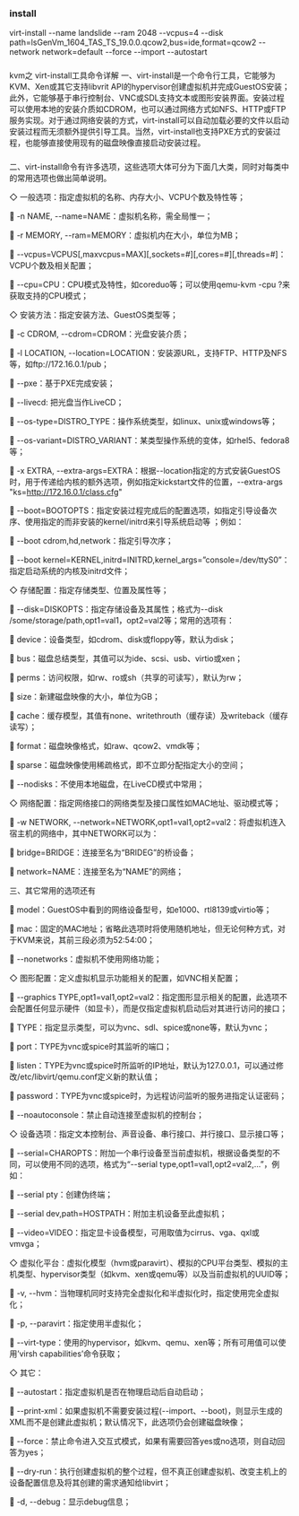 ### install
virt-install --name landslide --ram 2048 --vcpus=4 --disk path=lsGenVm_1604_TAS_TS_19.0.0.qcow2,bus=ide,format=qcow2  --network network=default --force --import  --autostart


### 
kvm之 virt-install工具命令详解
一、virt-install是一个命令行工具，它能够为KVM、Xen或其它支持libvrit API的hypervisor创建虚拟机并完成GuestOS安装；此外，它能够基于串行控制台、VNC或SDL支持文本或图形安装界面。安装过程可以使用本地的安装介质如CDROM，也可以通过网络方式如NFS、HTTP或FTP服务实现。对于通过网络安装的方式，virt-install可以自动加载必要的文件以启动安装过程而无须额外提供引导工具。当然，virt-install也支持PXE方式的安装过程，也能够直接使用现有的磁盘映像直接启动安装过程。

 
### 
二、virt-install命令有许多选项，这些选项大体可分为下面几大类，同时对每类中的常用选项也做出简单说明。

◇   一般选项：指定虚拟机的名称、内存大小、VCPU个数及特性等；  

   -n NAME, --name=NAME：虚拟机名称，需全局惟一；  

   -r MEMORY, --ram=MEMORY：虚拟机内在大小，单位为MB；  

   --vcpus=VCPUS[,maxvcpus=MAX][,sockets=#][,cores=#][,threads=#]：VCPU个数及相关配置；  

   --cpu=CPU：CPU模式及特性，如coreduo等；可以使用qemu-kvm -cpu ?来获取支持的CPU模式；  

◇   安装方法：指定安装方法、GuestOS类型等；  

   -c CDROM, --cdrom=CDROM：光盘安装介质；  

   -l LOCATION, --location=LOCATION：安装源URL，支持FTP、HTTP及NFS等，如ftp://172.16.0.1/pub；  

   --pxe：基于PXE完成安装；  

   --livecd: 把光盘当作LiveCD；  

   --os-type=DISTRO_TYPE：操作系统类型，如linux、unix或windows等；  

   --os-variant=DISTRO_VARIANT：某类型操作系统的变体，如rhel5、fedora8等；  

   -x EXTRA, --extra-args=EXTRA：根据--location指定的方式安装GuestOS时，用于传递给内核的额外选项，例如指定kickstart文件的位置，--extra-args "ks=http://172.16.0.1/class.cfg"  

   --boot=BOOTOPTS：指定安装过程完成后的配置选项，如指定引导设备次序、使用指定的而非安装的kernel/initrd来引导系统启动等 ；例如：  

   --boot  cdrom,hd,network：指定引导次序；  

   --boot kernel=KERNEL,initrd=INITRD,kernel_args=”console=/dev/ttyS0”：指定启动系统的内核及initrd文件；  

◇   存储配置：指定存储类型、位置及属性等；  

   --disk=DISKOPTS：指定存储设备及其属性；格式为--disk /some/storage/path,opt1=val1，opt2=val2等；常用的选项有：  

   device：设备类型，如cdrom、disk或floppy等，默认为disk；  

   bus：磁盘总结类型，其值可以为ide、scsi、usb、virtio或xen；  

   perms：访问权限，如rw、ro或sh（共享的可读写），默认为rw；  

   size：新建磁盘映像的大小，单位为GB；  

   cache：缓存模型，其值有none、writethrouth（缓存读）及writeback（缓存读写）；  

   format：磁盘映像格式，如raw、qcow2、vmdk等；  

   sparse：磁盘映像使用稀疏格式，即不立即分配指定大小的空间；  

   --nodisks：不使用本地磁盘，在LiveCD模式中常用；  

◇   网络配置：指定网络接口的网络类型及接口属性如MAC地址、驱动模式等；  

   -w NETWORK, --network=NETWORK,opt1=val1,opt2=val2：将虚拟机连入宿主机的网络中，其中NETWORK可以为：  

   bridge=BRIDGE：连接至名为“BRIDEG”的桥设备；  

   network=NAME：连接至名为“NAME”的网络；  

 

三、其它常用的选项还有

   model：GuestOS中看到的网络设备型号，如e1000、rtl8139或virtio等；  

   mac：固定的MAC地址；省略此选项时将使用随机地址，但无论何种方式，对于KVM来说，其前三段必须为52:54:00；  

   --nonetworks：虚拟机不使用网络功能；  

◇   图形配置：定义虚拟机显示功能相关的配置，如VNC相关配置；  

   --graphics TYPE,opt1=val1,opt2=val2：指定图形显示相关的配置，此选项不会配置任何显示硬件（如显卡），而是仅指定虚拟机启动后对其进行访问的接口；  

   TYPE：指定显示类型，可以为vnc、sdl、spice或none等，默认为vnc；  

   port：TYPE为vnc或spice时其监听的端口；  

   listen：TYPE为vnc或spice时所监听的IP地址，默认为127.0.0.1，可以通过修改/etc/libvirt/qemu.conf定义新的默认值；  

   password：TYPE为vnc或spice时，为远程访问监听的服务进指定认证密码；  

   --noautoconsole：禁止自动连接至虚拟机的控制台；  

◇   设备选项：指定文本控制台、声音设备、串行接口、并行接口、显示接口等；  

   --serial=CHAROPTS：附加一个串行设备至当前虚拟机，根据设备类型的不同，可以使用不同的选项，格式为“--serial type,opt1=val1,opt2=val2,...”，例如：  

   --serial pty：创建伪终端；  

   --serial dev,path=HOSTPATH：附加主机设备至此虚拟机；  

   --video=VIDEO：指定显卡设备模型，可用取值为cirrus、vga、qxl或vmvga；  

◇   虚拟化平台：虚拟化模型（hvm或paravirt）、模拟的CPU平台类型、模拟的主机类型、hypervisor类型（如kvm、xen或qemu等）以及当前虚拟机的UUID等；  

   -v, --hvm：当物理机同时支持完全虚拟化和半虚拟化时，指定使用完全虚拟化；  

   -p, --paravirt：指定使用半虚拟化；  

   --virt-type：使用的hypervisor，如kvm、qemu、xen等；所有可用值可以使用’virsh capabilities’命令获取；  

◇ 其它：  

   --autostart：指定虚拟机是否在物理启动后自动启动；  

   --print-xml：如果虚拟机不需要安装过程(--import、--boot)，则显示生成的XML而不是创建此虚拟机；默认情况下，此选项仍会创建磁盘映像；  

   --force：禁止命令进入交互式模式，如果有需要回答yes或no选项，则自动回答为yes；  

   --dry-run：执行创建虚拟机的整个过程，但不真正创建虚拟机、改变主机上的设备配置信息及将其创建的需求通知给libvirt；  

   -d, --debug：显示debug信息；  

 